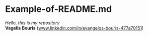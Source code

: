 # Example-of-README.md
*Hello, this is my repository*  
**Vagelis Bouris**
(www.linkedin.com/in/evangelos-bouris-477a70151)
